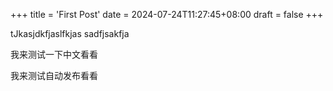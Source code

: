 +++
title = 'First Post'
date = 2024-07-24T11:27:45+08:00
draft = false
+++

tJkasjdkfjaslfkjas
sadfjsakfja


我来测试一下中文看看

我来测试自动发布看看
